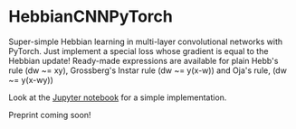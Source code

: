 # HebbianCNNPyTorch

Super-simple Hebbian learning in multi-layer convolutional networks with PyTorch. Just implement a special loss whose gradient is equal to the Hebbian update! Ready-made expressions are available for plain Hebb's rule (dw ~= xy), Grossberg's Instar rule (dw ~= y(x-w)) and Oja's rule, (dw ~= y(x-wy))

Look at the [Jupyter notebook](https://github.com/ThomasMiconi/HebbianCNNPyTorch/blob/main/HebbGrad_Simple_Github.ipynb) for a simple implementation.

Preprint coming soon!
